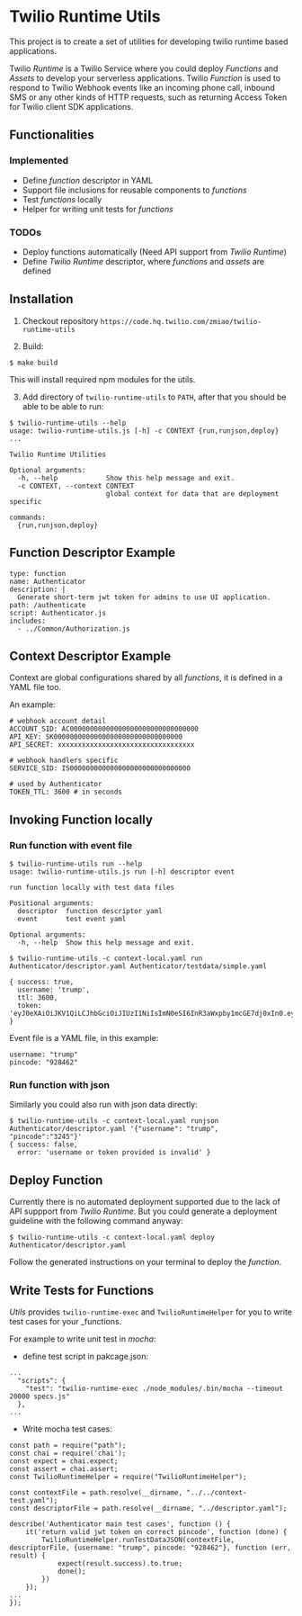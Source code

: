 # Twilio Runtime Utils

This project is to create a set of utilities for developing twilio runtime based applications.

Twilio _Runtime_ is a Twilio Service where you could deploy _Functions_ and _Assets_ to develop your serverless applications. Twilio _Function_ is used to respond to Twilio Webhook events like an incoming phone call, inbound SMS or any other kinds of HTTP requests, such as returning Access Token for Twilio client SDK applications.

## Functionalities

### Implemented

* Define _function_ descriptor in YAML
* Support file inclusions for reusable components to _functions_
* Test  _functions_ locally
* Helper for writing unit tests for _functions_

### TODOs

* Deploy functions automatically (Need API support from _Twilio Runtime_)
* Define _Twilio Runtime_ descriptor, where _functions_ and _assets_ are defined

## Installation

1. Checkout repository `https://code.hq.twilio.com/zmiao/twilio-runtime-utils`

2. Build:

```
$ make build
```

This will install required npm modules for the utils.

3. Add directory of `twilio-runtime-utils` to `PATH`, after that you should be able to be able to run:

```
$ twilio-runtime-utils --help
usage: twilio-runtime-utils.js [-h] -c CONTEXT {run,runjson,deploy} ...

Twilio Runtime Utilities

Optional arguments:
  -h, --help            Show this help message and exit.
  -c CONTEXT, --context CONTEXT
                        global context for data that are deployment specific

commands:
  {run,runjson,deploy}
```

## Function Descriptor Example

```
type: function
name: Authenticator
description: |
  Generate short-term jwt token for admins to use UI application.
path: /authenticate
script: Authenticator.js
includes:
  - ../Common/Authorization.js
```

## Context Descriptor Example

Context are global configurations shared by all _functions_, it is defined in a YAML file too.

An example:
```
# webhook account detail
ACCOUNT_SID: AC00000000000000000000000000000000
API_KEY: SK00000000000000000000000000000000
API_SECRET: xxxxxxxxxxxxxxxxxxxxxxxxxxxxxxxxxx

# webhook handlers specific
SERVICE_SID: IS000000000000000000000000000000

# used by Authenticator
TOKEN_TTL: 3600 # in seconds
```

## Invoking Function locally

### Run function with event file

```
$ twilio-runtime-utils run --help
usage: twilio-runtime-utils.js run [-h] descriptor event

run function locally with test data files

Positional arguments:
  descriptor  function descriptor yaml
  event       test event yaml

Optional arguments:
  -h, --help  Show this help message and exit.

$ twilio-runtime-utils -c context-local.yaml run Authenticator/descriptor.yaml Authenticator/testdata/simple.yaml 

{ success: true,
  username: 'trump',
  ttl: 3600,
  token: 'eyJ0eXAiOiJKV1QiLCJhbGciOiJIUzI1NiIsImN0eSI6InR3aWxpby1mcGE7dj0xIn0.eyJqdGkiOiJTSzI2MzQ3MTM2N2E0OGI2Yjc4NjEyZTQyYzA5ZmFkNmI3LTE0OTU2MjgwMDMiLCJncmFudHMiOnsiaWRlbnRpdHkiOiJ0cnVtcCIsImRhdGFfc3luYyI6eyJzZXJ2aWNlX3NpZCI6IklTYzg5NThjOGIzODNmZmM2YjhkMTc2ZmJlYmViMWE1YTkifX0sImlhdCI6MTQ5NTYyODAwMywiZXhwIjoxNDk1NjMxNjAzLCJpc3MiOiJTSzI2MzQ3MTM2N2E0OGI2Yjc4NjEyZTQyYzA5ZmFkNmI3Iiwic3ViIjoiQUM3OTMzOTk2M2E5OWY0NzZlNmYwYjMyMTRhYmQ0OGE5ZCJ9.m2dsJGkTyZ_b5aQnDVBBXTnukN29c3i7ADZh4BBNlpM' }
```

Event file is a YAML file, in this example:

```
username: "trump"
pincode: "928462"
```

### Run function with json

Similarly you could also run with json data directly:

```
$ twilio-runtime-utils -c context-local.yaml runjson Authenticator/descriptor.yaml '{"username": "trump", "pincode":"3245"}'
{ success: false,
  error: 'username or token provided is invalid' }
```

## Deploy Function

Currently there is no automated deployment supported due to the lack of API suppport from _Twilio Runtime_. But you could generate a deployment guideline with the following command anyway:

```
$ twilio-runtime-utils -c context-local.yaml deploy Authenticator/descriptor.yaml 
```

Follow the generated instructions on your terminal to deploy the _function_.

## Write Tests for Functions

_Utils_ provides `twilio-runtime-exec` and `TwilioRuntimeHelper` for you to write test cases for your _functions.

For example to write unit test in _mocha_:

- define test script in pakcage.json:
```
...
  "scripts": {
    "test": "twilio-runtime-exec ./node_modules/.bin/mocha --timeout 20000 specs.js"
  },
...
```

- Write mocha test cases:

```
const path = require("path");
const chai = require('chai');
const expect = chai.expect;
const assert = chai.assert;
const TwilioRuntimeHelper = require("TwilioRuntimeHelper");

const contextFile = path.resolve(__dirname, "../../context-test.yaml");
const descriptorFile = path.resolve(__dirname, "../descriptor.yaml");

describe('Authenticator main test cases', function () {
    it('return valid jwt token on correct pincode', function (done) {
        TwilioRuntimeHelper.runTestDataJSON(contextFile, descriptorFile, {username: "trump", pincode: "928462"}, function (err, result) {
            expect(result.success).to.true;
            done();
        })
    });
...
});
```

